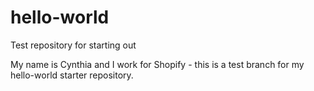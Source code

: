 # hello-world
Test repository for starting out

My name is Cynthia and I work for Shopify - this is a test branch for my hello-world starter repository.
